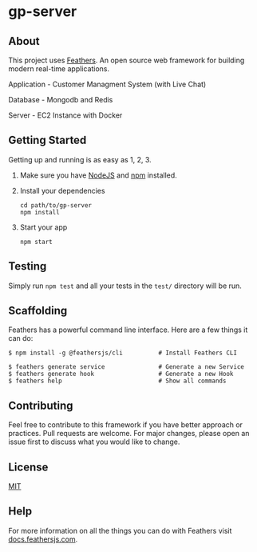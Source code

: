 # gp-server

## About

This project uses [Feathers](http://feathersjs.com). An open source web framework for building modern real-time applications.

Application - Customer Managment System (with Live Chat)

Database - Mongodb and Redis

Server - EC2 Instance with Docker

## Getting Started

Getting up and running is as easy as 1, 2, 3.

1. Make sure you have [NodeJS](https://nodejs.org/) and [npm](https://www.npmjs.com/) installed.
2. Install your dependencies

    ```
    cd path/to/gp-server
    npm install
    ```

3. Start your app

    ```
    npm start
    ```

## Testing

Simply run `npm test` and all your tests in the `test/` directory will be run.

## Scaffolding

Feathers has a powerful command line interface. Here are a few things it can do:

```
$ npm install -g @feathersjs/cli          # Install Feathers CLI

$ feathers generate service               # Generate a new Service
$ feathers generate hook                  # Generate a new Hook
$ feathers help                           # Show all commands
```

## Contributing
Feel free to contribute to this framework if you have better approach or practices. Pull requests are welcome. For major changes, please open an issue first to discuss what you would like to change.

## License
[MIT](https://choosealicense.com/licenses/mit/)

## Help

For more information on all the things you can do with Feathers visit [docs.feathersjs.com](http://docs.feathersjs.com).
